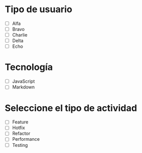 # Tipo de usuario
- [ ] Alfa
- [ ] Bravo
- [ ] Charlie
- [ ] Delta
- [ ] Echo

# Tecnología
- [ ] JavaScript
- [ ] Markdown

# Seleccione el tipo de actividad
- [ ] Feature
- [ ] Hotfix
- [ ] Refactor
- [ ] Performance
- [ ] Testing